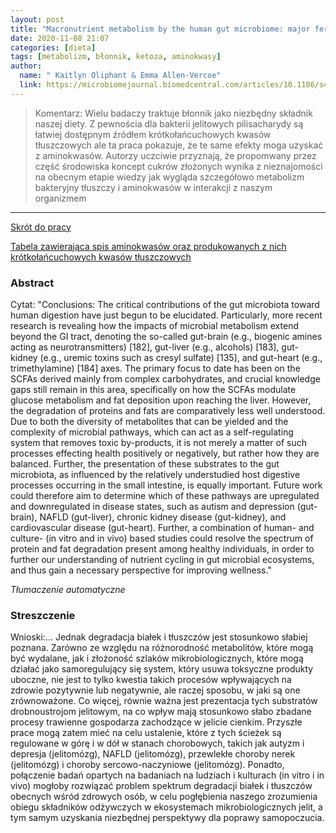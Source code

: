 ```yaml
---
layout: post
title: "Macronutrient metabolism by the human gut microbiome: major fermentation by-products and their impact on host health"
date: 2020-11-08 21:07
categories: [dieta]
tags: [metabolizm, błonnik, ketoza, aminokwasy]
author:
  name: " Kaitlyn Oliphant & Emma Allen-Vercoe"
  link: https://microbiomejournal.biomedcentral.com/articles/10.1186/s40168-019-0704-8
---
```


> Komentarz:
> Wielu badaczy traktuje błonnik jako niezbędny składnik naszej diety. Z pewnościa dla bakterii jelitowych pilisacharydy są łatwiej dostępnym źródłem krótkołańcuchowych kwasów tłuszczowych ale ta praca pokazuje, że te same efekty moga uzyskać z aminokwasów. Autorzy uczciwie przyznają, że propomwany przez część środowiska  koncept cukrów złożonych wynika z nieznajomości na obecnym etapie wiedzy jak wygląda szczegółowo metabolizm bakteryjny tłuszczy i aminokwasów w interakcji z naszym organizmem
> 
> 
<hr>

[Skrót do pracy](https://microbiomejournal.biomedcentral.com/articles/10.1186/s40168-019-0704-8) 

[Tabela zawierająca spis aminokwasów oraz produkowanych z nich krótkołańcuchowych kwasów tłuszczowych](https://microbiomejournal.biomedcentral.com/articles/10.1186/s40168-019-0704-8/tables/2)

### Abstract
Cytat: "Conclusions:
The critical contributions of the gut microbiota toward human digestion have just begun to be elucidated. Particularly, more recent research is revealing how the impacts of microbial metabolism extend beyond the GI tract, denoting the so-called gut-brain (e.g., biogenic amines acting as neurotransmitters) [182], gut-liver (e.g., alcohols) [183], gut-kidney (e.g., uremic toxins such as cresyl sulfate) [135], and gut-heart (e.g., trimethylamine) [184] axes. The primary focus to date has been on the SCFAs derived mainly from complex carbohydrates, and crucial knowledge gaps still remain in this area, specifically on how the SCFAs modulate glucose metabolism and fat deposition upon reaching the liver. However, the degradation of proteins and fats are comparatively less well understood. Due to both the diversity of metabolites that can be yielded and the complexity of microbial pathways, which can act as a self-regulating system that removes toxic by-products, it is not merely a matter of such processes effecting health positively or negatively, but rather how they are balanced. Further, the presentation of these substrates to the gut microbiota, as influenced by the relatively understudied host digestive processes occurring in the small intestine, is equally important. Future work could therefore aim to determine which of these pathways are upregulated and downregulated in disease states, such as autism and depression (gut-brain), NAFLD (gut-liver), chronic kidney disease (gut-kidney), and cardiovascular disease (gut-heart). Further, a combination of human- and culture- (in vitro and in vivo) based studies could resolve the spectrum of protein and fat degradation present among healthy individuals, in order to further our understanding of nutrient cycling in gut microbial ecosystems, and thus gain a necessary perspective for improving wellness."


*Tłumaczenie automatyczne*

### Streszczenie
Wnioski:... Jednak degradacja białek i tłuszczów jest stosunkowo słabiej poznana. Zarówno ze względu na różnorodność metabolitów, które mogą być wydalane, jak i złożoność szlaków mikrobiologicznych, które mogą działać jako samoregulujący się system, który usuwa toksyczne produkty uboczne, nie jest to tylko kwestia takich procesów wpływających na zdrowie pozytywnie lub negatywnie, ale raczej sposobu, w jaki są one zrównoważone. Co więcej, równie ważna jest prezentacja tych substratów drobnoustrojom jelitowym, na co wpływ mają stosunkowo słabo zbadane procesy trawienne gospodarza zachodzące w jelicie cienkim. Przyszłe prace mogą zatem mieć na celu ustalenie, które z tych ścieżek są regulowane w górę i w dół w stanach chorobowych, takich jak autyzm i depresja (jelitomózg), NAFLD (jelitomózg), przewlekłe choroby nerek (jelitomózg) i choroby sercowo-naczyniowe (jelitomózg). Ponadto, połączenie badań opartych na badaniach na ludziach i kulturach (in vitro i in vivo) mogłoby rozwiązać problem spektrum degradacji białek i tłuszczów obecnych wśród zdrowych osób, w celu pogłębienia naszego zrozumienia obiegu składników odżywczych w ekosystemach mikrobiologicznych jelit, a tym samym uzyskania niezbędnej perspektywy dla poprawy samopoczucia.

